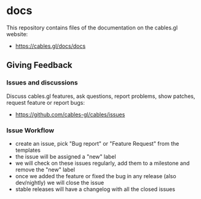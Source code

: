 # docs

This repository contains files of the documentation on the cables.gl website:
- https://cables.gl/docs/docs

## Giving Feedback

### Issues and discussions

Discuss cables.gl features, ask questions, report problems, show patches, request feature or report bugs:

- https://github.com/cables-gl/cables/issues

### Issue Workflow

- create an issue, pick "Bug report" or "Feature Request" from the templates
- the issue will be assigned a "new" label
- we will check on these issues regularly, add them to a milestone and remove the "new" label
- once we added the feature or fixed the bug in any release (also dev/nightly) we will close the issue
- stable releases will have a changelog with all the closed issues





